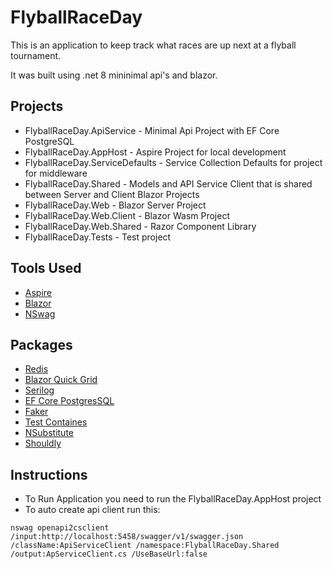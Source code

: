 # FlyballRaceDay
This is an application to keep track what races are up next at a flyball tournament.  

It was built using .net 8 mininimal api's and blazor.

## Projects
- FlyballRaceDay.ApiService - Minimal Api Project with EF Core PostgreSQL
- FlyballRaceDay.AppHost - Aspire Project for local development
- FlyballRaceDay.ServiceDefaults - Service Collection Defaults for project for middleware
- FlyballRaceDay.Shared - Models and API Service Client that is shared between Server and Client Blazor Projects
- FlyballRaceDay.Web - Blazor Server Project
- FlyballRaceDay.Web.Client - Blazor Wasm Project
- FlyballRaceDay.Web.Shared - Razor Component Library
- FlyballRaceDay.Tests - Test project  

## Tools Used

- [Aspire](https://learn.microsoft.com/en-us/dotnet/aspire/get-started/aspire-overview)
- [Blazor](https://learn.microsoft.com/en-us/aspnet/core/blazor/?view=aspnetcore-8.0)
- [NSwag](https://github.com/RicoSuter/NSwag/wiki/CommandLine)

## Packages 

- [Redis](https://redis.io/docs/connect/clients/dotnet/)
- [Blazor Quick Grid](https://aspnet.github.io/quickgridsamples/)
- [Serilog](https://serilog.net/)
- [EF Core PostgresSQL](https://www.npgsql.org/efcore/)
- [Faker](https://github.com/bchavez/Bogus)
- [Test Containes](https://testcontainers.com/)
- [NSubstitute](https://nsubstitute.github.io/)
- [Shouldly](https://github.com/shouldly/shouldly)

## Instructions

- To Run Application you need to run the FlyballRaceDay.AppHost project
- To auto create api client run this:
```
nswag openapi2csclient /input:http://localhost:5458/swagger/v1/swagger.json /className:ApiServiceClient /namespace:FlyballRaceDay.Shared /output:ApServiceClient.cs /UseBaseUrl:false
```

